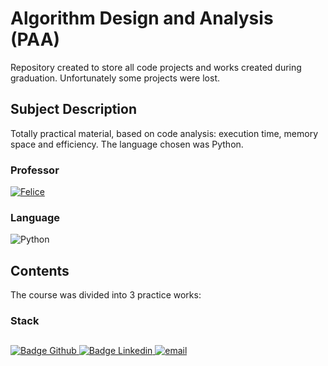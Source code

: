 # Algorithm Design and Analysis (PAA)

Repository created to store all code projects and works created during graduation. Unfortunately some projects were lost.

## Subject Description

Totally practical material, based on code analysis: execution time, memory space and efficiency. The language chosen was Python.

### Professor
[![Felice](https://img.shields.io/badge/Mário_César_San_Felice-%2300599C.svg?style=for-the-badge&logo=GoogleScholar&logoColor=white)](https://site.dc.ufscar.br/docente/5cefcb3648365a001679f7736)

### Language
![Python](https://img.shields.io/badge/python-3670A0?style=for-the-badge&logo=python&logoColor=ffdd54)

## Contents
The course was divided into 3 practice works:

### Stack


  ##

<div> 
    <a href="https://github.com/jorgeprj" target="_blank">
        <img src="https://img.shields.io/badge/-Github-000?logo=github&style=for-the-badge&logoColor=white" alt="Badge Github" />
    </a>
    <a href="https://www.linkedin.com/in/jorgeprj" target="_blank">
        <img src="https://img.shields.io/badge/-LinkedIn-0077B5?logo=linkedin&style=for-the-badge&logoColor=white" alt="Badge Linkedin" />
    </a>
    <a href="mailto:jorgeprj2020@gmail.com-">
        <img alt="email" src="https://img.shields.io/badge/jorgeprj2020@gmail.com-D14836?style=for-the-badge&logo=gmail&logoColor=white" />
    </a>
</p>
